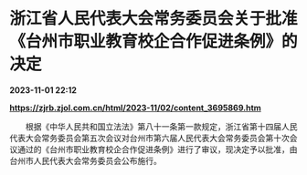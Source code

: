 # 浙江省人民代表大会常务委员会关于批准《台州市职业教育校企合作促进条例》的决定

**2023-11-01 22:12**

**https://zjrb.zjol.com.cn/html/2023-11/02/content_3695869.htm**

　　根据《中华人民共和国立法法》第八十一条第一款规定，浙江省第十四届人民代表大会常务委员会第五次会议对台州市第六届人民代表大会常务委员会第十次会议通过的《台州市职业教育校企合作促进条例》进行了审议，现决定予以批准，由台州市人民代表大会常务委员会公布施行。